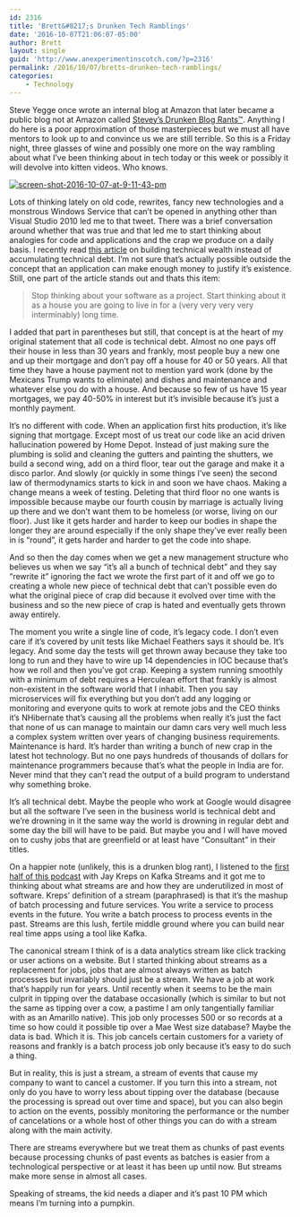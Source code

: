 ```yaml
---
id: 2316
title: 'Brett&#8217;s Drunken Tech Ramblings'
date: '2016-10-07T21:06:07-05:00'
author: Brett
layout: single
guid: 'http://www.anexperimentinscotch.com/?p=2316'
permalink: /2016/10/07/bretts-drunken-tech-ramblings/
categories:
    - Technology
---
```


Steve Yegge once wrote an internal blog at Amazon that later became a public blog not at Amazon called [Stevey’s Drunken Blog Rants™](https://sites.google.com/site/steveyegge2/blog-rants). Anything I do here is a poor approximation of those masterpieces but we must all have mentors to look up to and convince us we are still terrible. So this is a Friday night, three glasses of wine and possibly one more on the way rambling about what I’ve been thinking about in tech today or this week or possibly it will devolve into kitten videos. Who knows.

[![screen-shot-2016-10-07-at-9-11-43-pm](http://www.anexperimentinscotch.com/wp-content/uploads/2016/10/Screen-Shot-2016-10-07-at-9.11.43-PM-1024x634.png)](https://twitter.com/BrettBim/status/784100162373234688)

Lots of thinking lately on old code, rewrites, fancy new technologies and a monstrous Windows Service that can’t be opened in anything other than Visual Studio 2010 led me to that tweet. There was a brief conversation around whether that was true and that led me to start thinking about analogies for code and applications and the crap we produce on a daily basis. I recently read [this article](http://firstround.com/review/forget-technical-debt-heres-how-to-build-technical-wealth/) on building technical wealth instead of accumulating technical debt. I’m not sure that’s actually possible outside the concept that an application can make enough money to justify it’s existence. Still, one part of the article stands out and thats this item:

> Stop thinking about your software as a project. Start thinking about it as a house you are going to live in for a (very very very very interminably) long time.

I added that part in parentheses but still, that concept is at the heart of my original statement that all code is technical debt. Almost no one pays off their house in less than 30 years and frankly, most people buy a new one and up their mortgage and don’t pay off a house for 40 or 50 years. All that time they have a house payment not to mention yard work (done by the Mexicans Trump wants to eliminate) and dishes and maintenance and whatever else you do with a house. And because so few of us have 15 year mortgages, we pay 40-50% in interest but it’s invisible because it’s just a monthly payment.

It’s no different with code. When an application first hits production, it’s like signing that mortgage. Except most of us treat our code like an acid driven hallucination powered by Home Depot. Instead of just making sure the plumbing is solid and cleaning the gutters and painting the shutters, we build a second wing, add on a third floor, tear out the garage and make it a disco parlor. And slowly (or quickly in some things I’ve seen) the second law of thermodynamics starts to kick in and soon we have chaos. Making a change means a week of testing. Deleting that third floor no one wants is impossible because maybe our fourth cousin by marriage is actually living up there and we don’t want them to be homeless (or worse, living on our floor). Just like it gets harder and harder to keep our bodies in shape the longer they are around especially if the only shape they’ve ever really been in is “round”, it gets harder and harder to get the code into shape.

And so then the day comes when we get a new management structure who believes us when we say “it’s all a bunch of technical debt” and they say “rewrite it” ignoring the fact we wrote the first part of it and off we go to creating a whole new piece of technical debt that can’t possible even do what the original piece of crap did because it evolved over time with the business and so the new piece of crap is hated and eventually gets thrown away entirely.

The moment you write a single line of code, it’s legacy code. I don’t even care if it’s covered by unit tests like Michael Feathers says it should be. It’s legacy. And some day the tests will get thrown away because they take too long to run and they have to wire up 14 dependencies in IOC because that’s how we roll and then you’ve got crap. Keeping a system running smoothly with a minimum of debt requires a Herculean effort that frankly is almost non-existent in the software world that I inhabit. Then you say microservices will fix everything but you don’t add any logging or monitoring and everyone quits to work at remote jobs and the CEO thinks it’s NHibernate that’s causing all the problems when really it’s just the fact that none of us can manage to maintain our damn cars very well much less a complex system written over years of changing business requirements. Maintenance is hard. It’s harder than writing a bunch of new crap in the latest hot technology. But no one pays hundreds of thousands of dollars for maintenance programmers because that’s what the people in India are for. Never mind that they can’t read the output of a build program to understand why something broke.

It’s all technical debt. Maybe the people who work at Google would disagree but all the software I’ve seen in the business world is technical debt and we’re drowning in it the same way the world is drowning in regular debt and some day the bill will have to be paid. But maybe you and I will have moved on to cushy jobs that are greenfield or at least have “Consultant” in their titles.

On a happier note (unlikely, this is a drunken blog rant), I listened to the [first half of this podcast](http://softwareengineeringdaily.com/2016/10/07/kafka-streams-with-jay-kreps/) with Jay Kreps on Kafka Streams and it got me to thinking about what streams are and how they are underutilized in most of software. Kreps’ definition of a stream (paraphrased) is that it’s the mashup of batch processing and future services. You write a service to process events in the future. You write a batch process to process events in the past. Streams are this lush, fertile middle ground where you can build near real time apps using a tool like Kafka.

The canonical stream I think of is a data analytics stream like click tracking or user actions on a website. But I started thinking about streams as a replacement for jobs, jobs that are almost always written as batch processes but invariably should just be a stream. We have a job at work that’s happily run for years. Until recently when it seems to be the main culprit in tipping over the database occasionally (which is similar to but not the same as tipping over a cow, a pastime I am only tangentially familiar with as an Amarillo native). This job only processes 500 or so records at a time so how could it possible tip over a Mae West size database? Maybe the data is bad. Which it is. This job cancels certain customers for a variety of reasons and frankly is a batch process job only because it’s easy to do such a thing.

But in reality, this is just a stream, a stream of events that cause my company to want to cancel a customer. If you turn this into a stream, not only do you have to worry less about tipping over the database (because the processing is spread out over time and space), but you can also begin to action on the events, possibly monitoring the performance or the number of cancelations or a whole host of other things you can do with a stream along with the main activity.

There are streams everywhere but we treat them as chunks of past events because processing chunks of past events as batches is easier from a technological perspective or at least it has been up until now. But streams make more sense in almost all cases.

Speaking of streams, the kid needs a diaper and it’s past 10 PM which means I’m turning into a pumpkin.